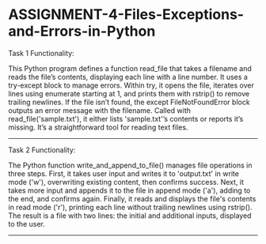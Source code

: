 # ASSIGNMENT-4-Files-Exceptions-and-Errors-in-Python

Task 1 Functionality:

This Python program defines a function read_file that takes a filename and reads the file’s contents, displaying each line with a line number. It uses a try-except block to manage errors. Within try, it opens the file, iterates over lines using enumerate starting at 1, and prints them with rstrip() to remove trailing newlines. If the file isn’t found, the except FileNotFoundError block outputs an error message with the filename. Called with read_file('sample.txt'), it either lists 'sample.txt'’s contents or reports it’s missing. It’s a straightforward tool for reading text files.

------------------------------------------------------------------------------------------------------------------------------------------------------

Task 2 Functionality:

The Python function write_and_append_to_file() manages file operations in three steps. First, it takes user input and writes it to 'output.txt' in write mode ('w'), overwriting existing content, then confirms success. Next, it takes more input and appends it to the file in append mode ('a'), adding to the end, and confirms again. Finally, it reads and displays the file's contents in read mode ('r'), printing each line without trailing newlines using rstrip(). The result is a file with two lines: the initial and additional inputs, displayed to the user.


______________________________________________________________________________________________________________________________________________________________
